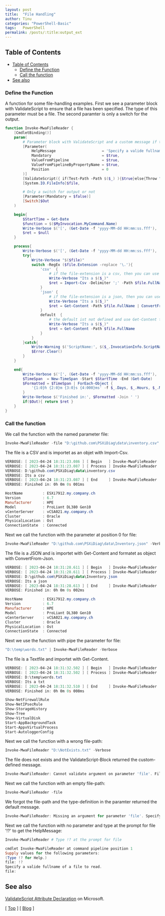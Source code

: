 ```yaml
---
layout: post
title:  "File Handling"
author: Tinu
categories: "PowerShell-Basic"
tags:   PowerShell
permalink: /posts/:title:output_ext
---
```


## Table of Contents

- [Table of Contents](#table-of-contents)
  - [Define the Function](#define-the-function)
  - [Call the function](#call-the-function)
- [See also](#see-also)

### Define the Function

A function for some file-handling examples. First we see a parameter block with ValidateScript to ensure that a file has been specified. The type of this parameter must be a file. The second paramter is only a switch for the output.

````powershell
function Invoke-MwaFileReader {
    [CmdletBinding()]
    param(
        # Parameter block with ValidateScript and a custom message if the file not exists
        [Parameter(
            HelpMessage                     = 'Specify a valide fullname of a file to read.',    
            Mandatory                       = $true,
            ValueFromPipeline               = $true,
            ValueFromPipelineByPropertyName = $true,
            Position                        = 0
        )]
        [ValidateScript({ if(Test-Path -Path $($_) ){$true}else{Throw "File '$($_)' not found"} })]
        [System.IO.FileInfo]$file,

        # Only a switch for output or not
        [Parameter(Mandatory = $false)]
        [Switch]$Out
    )

    begin{
        $StartTime = Get-Date
        $function = $($MyInvocation.MyCommand.Name)
        Write-Verbose $('[', (Get-Date -f 'yyyy-MM-dd HH:mm:ss.fff'), ']', '[ Begin   ]', $function -Join ' ')
        $ret = $null
    }

    process{
        Write-Verbose $('[', (Get-Date -f 'yyyy-MM-dd HH:mm:ss.fff'), ']', '[ Process ]', $function -Join ' ')
        try{
            Write-Verbose "$($file)"
            switch -RegEx ($file.Extension -replace '\.'){
                'csv'  {
                    # if the file-extension is a csv, then you can use Import-Csv to read it as an object
                    Write-Verbose "Its a $($_)"
                    $ret = Import-Csv -Delimiter ';' -Path $file.FullName
                }
                'json' {
                    # if the file-extension is a json, then you can user Get-Content and | ConvertFrom-Json to read and format ist as an object
                    Write-Verbose "Its a $($_)"
                    $ret = Get-Content -Path $file.FullName | ConvertFrom-Json
                }
                default  {
                    # the default ist not defined and use Get-Content to read it
                    Write-Verbose "Its a $($_)"
                    $ret = Get-Content -Path $file.FullName
                }
            }
        }catch{
            Write-Warning $('ScriptName:', $($_.InvocationInfo.ScriptName), 'LineNumber:', $($_.InvocationInfo.ScriptLineNumber), 'Message:', $($_.Exception.Message) -Join ' ')
            $Error.Clear()
        }
    }

    end{
        Write-Verbose $('[', (Get-Date -f 'yyyy-MM-dd HH:mm:ss.fff'), ']', '[ End     ]', $function -Join ' ')
        $TimeSpan  = New-TimeSpan -Start $StartTime -End (Get-Date)
        $Formatted = $TimeSpan | ForEach-Object {
            '{1:0}h {2:0}m {3:0}s {4:000}ms' -f $_.Days, $_.Hours, $_.Minutes, $_.Seconds, $_.Milliseconds
        }
        Write-Verbose $('Finished in:', $Formatted -Join ' ')
        if($Out){ return $ret }
    }
}
````

### Call the function

We call the function with the named parameter file:

````powershell
Invoke-MwaFileReader -file "D:\github.com\PSXiDiag\data\inventory.csv" -Verbose
````

The file is a CSV and is importet as an objet with Import-Csv.

````powershell
VERBOSE: [ 2023-04-24 18:31:23.086 ] [ Begin   ] Invoke-MwaFileReader
VERBOSE: [ 2023-04-24 18:31:23.087 ] [ Process ] Invoke-MwaFileReader
VERBOSE: D:\github.com\PSXiDiag\data\inventory.csv
VERBOSE: Its a csv
VERBOSE: [ 2023-04-24 18:31:23.087 ] [ End     ] Invoke-MwaFileReader
VERBOSE: Finished in: 0h 0m 0s 001ms
````

````powershell
HostName         : ESXi7912.my.company.ch
Version          : 6.7
Manufacturer     : HPE
Model            : ProLiant DL380 Gen10
vCenterServer    : vCSA021.my.company.ch
Cluster          : Oracle
PhysicalLocation : Ost
ConnectionState  : Connected
````

Next we call the function with the parameter at position 0 for file:

````powershell
Invoke-MwaFileReader "D:\github.com\PSXiDiag\data\Inventory.json" -Verbose
````

The file is a JSON and is importet with Get-Content and formatet as object with ConvertFrom-Json.

````powershell
VERBOSE: [ 2023-04-24 18:31:28.611 ] [ Begin   ] Invoke-MwaFileReader
VERBOSE: [ 2023-04-24 18:31:28.611 ] [ Process ] Invoke-MwaFileReader
VERBOSE: D:\github.com\PSXiDiag\data\Inventory.json
VERBOSE: Its a json
VERBOSE: [ 2023-04-24 18:31:28.613 ] [ End     ] Invoke-MwaFileReader
VERBOSE: Finished in: 0h 0m 0s 002ms
````

````powershell
HostName         : ESXi7912.my.company.ch
Version          : 6.7
Manufacturer     : HPE
Model            : ProLiant DL380 Gen10
vCenterServer    : vCSA021.my.company.ch
Cluster          : Oracle
PhysicalLocation : Ost
ConnectionState  : Connected
````

Next we use the function with pipe the parameter for file:

````powershell
"D:\temp\words.txt" | Invoke-MwaFileReader -Verbose
````

The file is a Textfile and importet with Get-Content.

````powershell
VERBOSE: [ 2023-04-24 18:31:32.502 ] [ Begin   ] Invoke-MwaFileReader
VERBOSE: [ 2023-04-24 18:31:32.502 ] [ Process ] Invoke-MwaFileReader
VERBOSE: D:\temp\words.txt
VERBOSE: Its a txt
VERBOSE: [ 2023-04-24 18:31:32.510 ] [ End     ] Invoke-MwaFileReader
VERBOSE: Finished in: 0h 0m 0s 008ms
````

````powershell
Show-NetFirewallRule
Show-NetIPsecRule
Show-StorageHistory
Show-Tree
Show-VirtualDisk
Start-AppBackgroundTask
Start-AppvVirtualProcess
Start-AutologgerConfig
````

Next we call the function with a wrong file-path:

````powershell
Invoke-MwaFileReader "D:\NotExists.txt" -Verbose
````

The file does not exists and the ValidateScript-Block returned the custom-defined message.

````powershell
Invoke-MwaFileReader: Cannot validate argument on parameter 'file'. File 'D:\NotExists.txt' not found
````

Next we call the function with an empty file-path:

````powershell
Invoke-MwaFileReader -file 
````

We forgot the file-path and the type-definition in the paramter returned the default message.

````powershell
Invoke-MwaFileReader: Missing an argument for parameter 'file'. Specify a parameter of type 'System.IO.FileInfo' and try again.
````

Next we call the function with no parameter and type at the prompt for file '!?' to get the HelpMessage:

````powershell
Invoke-MwaFileReader # Type !? at the prompt for file
````

````powershell
cmdlet Invoke-MwaFileReader at command pipeline position 1
Supply values for the following parameters:
(Type !? for Help.)
file: !?
Specify a valide fullname of a file to read.
file:
````

## See also

[ValidateScript Attribute Declaration](https://learn.microsoft.com/en-us/powershell/scripting/developer/cmdlet/validatescript-attribute-declaration?view=powershell-7.3) on Microsoft.

[ [Top](#table-of-contents) ] [ [Blog](../categories.html) ]
